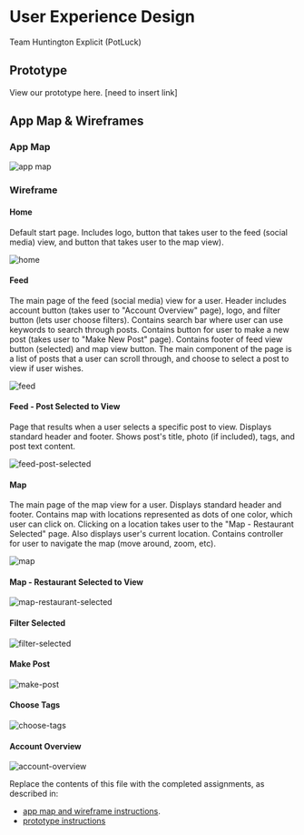 # User Experience Design
Team Huntington Explicit (PotLuck)

## Prototype
View our prototype here. [need to insert link]

## App Map & Wireframes
### App Map
![app map](./ux-design/AppMap.png)

### Wireframe
#### Home

Default start page. Includes logo, button that takes user to the feed (social media) view, and button that takes user to the map view).

![home](./ux-design/Home.png)

#### Feed

The main page of the feed (social media) view for a user. Header includes account button (takes user to "Account Overview" page), logo, and filter button (lets user choose filters). Contains search bar where user can use keywords to search through posts. Contains button for user to make a new post (takes user to "Make New Post" page). Contains footer of feed view button (selected) and map view button. The main component of the page is a list of posts that a user can scroll through, and choose to select a post to view if user wishes.

![feed](./ux-design/Feed.png)

#### Feed - Post Selected to View

Page that results when a user selects a specific post to view. Displays standard header and footer. Shows post's title, photo (if included), tags, and post text content.

![feed-post-selected](./ux-design/FeedPostSelected.png)

#### Map

The main page of the map view for a user. Displays standard header and footer. Contains map with locations represented as dots of one color, which user can click on. Clicking on a location takes user to the "Map - Restaurant Selected" page. Also displays user's current location. Contains controller for user to navigate the map (move around, zoom, etc).

![map](./ux-design/Map.png)

#### Map - Restaurant Selected to View
![map-restaurant-selected](./ux-design/MapViewRestaurantSelected.png)

#### Filter Selected
![filter-selected](./ux-design/FilterButtonSelected.png)

#### Make Post
![make-post](./ux-design/MakePost.png)

#### Choose Tags
![choose-tags](./ux-design/AppMap.png)

#### Account Overview
![account-overview](./ux-design/AccountOverview.png)


Replace the contents of this file with the completed assignments, as described in:

- [app map and wireframe instructions](./instructions-app-map-wireframe.md).
- [prototype instructions](./instructions-prototype.md)
